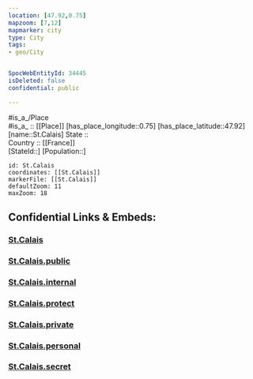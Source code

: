 ```yaml
---
location: [47.92,0.75] 
mapzoom: [7,12] 
mapmarker: city 
type: City
tags:
- geo/City


SpocWebEntityId: 34445
isDeleted: false
confidential: public

---
```

#is_a_/Place  
#is_a_ :: [[Place]] 
[has_place_longitude::0.75] 
[has_place_latitude::47.92] 
[name::St.Calais] 
State ::  
Country :: [[France]]  
[StateId::] 
[Population::] 



```leaflet
id: St.Calais
coordinates: [[St.Calais]] 
markerFile: [[St.Calais]] 
defaultZoom: 11 
maxZoom: 18
```


## Confidential Links & Embeds: 

### [St.Calais](/_Standards/Earth/Continent/Europe/Europe~West/France/regions~France/Pays_de_la_Loire/departments~Pays_de_la_Loire/Sarthe/communes~Sarthe/Mamers/cities~Mamers/St.Calais.md) 

### [St.Calais.public](/_public/Earth/Continent/Europe/Europe~West/France/regions~France/Pays_de_la_Loire/departments~Pays_de_la_Loire/Sarthe/communes~Sarthe/Mamers/cities~Mamers/St.Calais.public.md) 

### [St.Calais.internal](/_internal/Earth/Continent/Europe/Europe~West/France/regions~France/Pays_de_la_Loire/departments~Pays_de_la_Loire/Sarthe/communes~Sarthe/Mamers/cities~Mamers/St.Calais.internal.md) 

### [St.Calais.protect](/_protect/Earth/Continent/Europe/Europe~West/France/regions~France/Pays_de_la_Loire/departments~Pays_de_la_Loire/Sarthe/communes~Sarthe/Mamers/cities~Mamers/St.Calais.protect.md) 

### [St.Calais.private](/_private/Earth/Continent/Europe/Europe~West/France/regions~France/Pays_de_la_Loire/departments~Pays_de_la_Loire/Sarthe/communes~Sarthe/Mamers/cities~Mamers/St.Calais.private.md) 

### [St.Calais.personal](/_personal/Earth/Continent/Europe/Europe~West/France/regions~France/Pays_de_la_Loire/departments~Pays_de_la_Loire/Sarthe/communes~Sarthe/Mamers/cities~Mamers/St.Calais.personal.md) 

### [St.Calais.secret](/_secret/Earth/Continent/Europe/Europe~West/France/regions~France/Pays_de_la_Loire/departments~Pays_de_la_Loire/Sarthe/communes~Sarthe/Mamers/cities~Mamers/St.Calais.secret.md)

